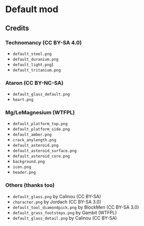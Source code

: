 # Default mod

## Credits

### Technomancy (CC BY-SA 4.0)
 - `default_steel.png`
 - `default_duranium.png`
 - `default_light.png`)
 - `default_tritanium.png`

### Ataron (CC BY-NC-SA)
 - `default_glass_default.png`
 - `heart.png`

### Mg/LeMagnesium (WTFPL)
 - `default_platform_top.png`
 - `default_platform_side.png`
 - `default_amber.png`
 - `crack_anylength.png`
 - `default_asteroid.png`
 - `default_asteroid_surface.png`
 - `default_asteroid_core.png`
 - `background.png`
 - `icon.png`
 - `header.png`

### Others (thanks too)
 - `default_glass.png` by Calinou (CC BY-SA)
 - `character.png` by Jordach (CC BY-SA 3.0)
 - `default_tool_diamondpick.png` by BlockMen (CC BY-SA 3.0)
 - `default_grass_footsteps.png` by Gambit (WTFPL)
 - `default_glass_detail.png` by Calinou (CC BY-SA)
